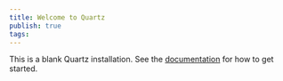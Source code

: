 ```yaml
---
title: Welcome to Quartz
publish: true
tags:
---
```

This is a blank Quartz installation.
See the [documentation](https://quartz.jzhao.xyz) for how to get started.